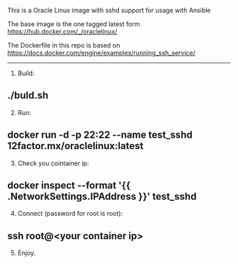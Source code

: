 This is a Oracle Linux image with sshd support for usage with Ansible

The base image is the one tagged latest form https://hub.docker.com/_/oraclelinux/

The Dockerfile in this repo is based on https://docs.docker.com/engine/examples/running_ssh_service/

--------
1) Build:

./buld.sh
--------
2) Run:

docker run -d -p 22:22 --name test_sshd 12factor.mx/oraclelinux:latest
--------
3) Check you cointainer ip:

docker inspect --format '{{ .NetworkSettings.IPAddress }}' test_sshd
--------
4) Connect (password for root is root):

ssh root@\<your container ip\>
--------
5) Enjoy.
